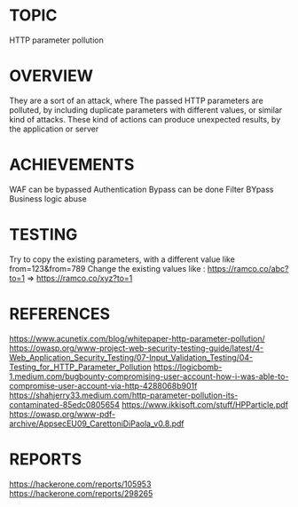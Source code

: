 # TOPIC
HTTP parameter pollution

# OVERVIEW
They are a sort of an attack, where The passed HTTP parameters are polluted, by including duplicate parameters with
different values, or similar kind of attacks.
These kind of actions can produce unexpected results, by the application or server

# ACHIEVEMENTS
WAF can be bypassed
Authentication Bypass can be done
Filter BYpass
Business logic abuse 

# TESTING
Try to copy the existing parameters, with a different value like from=123&from=789
Change  the existing values like : https://ramco.co/abc?to=1 => https://ramco.co/xyz?to=1

# REFERENCES
https://www.acunetix.com/blog/whitepaper-http-parameter-pollution/
https://owasp.org/www-project-web-security-testing-guide/latest/4-Web_Application_Security_Testing/07-Input_Validation_Testing/04-Testing_for_HTTP_Parameter_Pollution
https://logicbomb-1.medium.com/bugbounty-compromising-user-account-how-i-was-able-to-compromise-user-account-via-http-4288068b901f
https://shahjerry33.medium.com/http-parameter-pollution-its-contaminated-85edc0805654
https://www.ikkisoft.com/stuff/HPParticle.pdf
https://owasp.org/www-pdf-archive/AppsecEU09_CarettoniDiPaola_v0.8.pdf


# REPORTS
https://hackerone.com/reports/105953
https://hackerone.com/reports/298265

